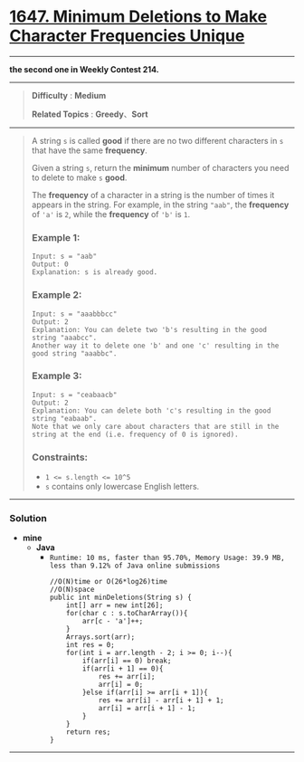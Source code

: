 # [1647. Minimum Deletions to Make Character Frequencies Unique](https://leetcode.com/problems/minimum-deletions-to-make-character-frequencies-unique/)

---

**the second one in Weekly Contest 214.**

---

> **Difficulty** : **Medium**
>
> **Related Topics** : **Greedy**、**Sort**

---

> A string `s` is called **good** if there are no two different characters in `s` that have the same **frequency**.
>
> Given a string `s`, return the **minimum** number of characters you need to delete to make `s` **good**.
>
> The **frequency** of a character in a string is the number of times it appears in the string.
> For example, in the string `"aab"`, the **frequency** of `'a'` is `2`, while the **frequency** of `'b'` is `1`.
>
>
>
> ### Example 1:
> ```
> Input: s = "aab"
> Output: 0
> Explanation: s is already good.
> ```
>
> ### Example 2:
> ```
> Input: s = "aaabbbcc"
> Output: 2
> Explanation: You can delete two 'b's resulting in the good string "aaabcc".
> Another way it to delete one 'b' and one 'c' resulting in the good string "aaabbc".
> ```
>
> ### Example 3:
> ```
> Input: s = "ceabaacb"
> Output: 2
> Explanation: You can delete both 'c's resulting in the good string "eabaab".
> Note that we only care about characters that are still in the string at the end (i.e. frequency of 0 is ignored).
> ```
>
> ### Constraints:
> * `1 <= s.length <= 10^5`
> * `s` contains only lowercase English letters.

---


### Solution
* **mine**
  * **Java**
    * `Runtime: 10 ms, faster than 95.70%, Memory Usage: 39.9 MB, less than 9.12% of Java online submissions`
      ```
      //O(N)time or O(26*log26)time
      //O(N)space
      public int minDeletions(String s) {
          int[] arr = new int[26];
          for(char c : s.toCharArray()){
              arr[c - 'a']++;
          }
          Arrays.sort(arr);
          int res = 0;
          for(int i = arr.length - 2; i >= 0; i--){
              if(arr[i] == 0) break;
              if(arr[i + 1] == 0){
                  res += arr[i];
                  arr[i] = 0;
              }else if(arr[i] >= arr[i + 1]){
                  res += arr[i] - arr[i + 1] + 1;
                  arr[i] = arr[i + 1] - 1;
              }
          }
          return res;
      }
      ```

---


